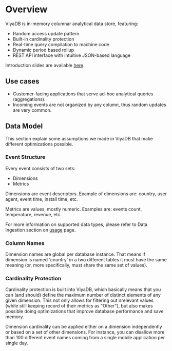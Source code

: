 Overview
========

ViyaDB is in-memory columnar analytical data store, featuring:

- Random access update pattern
- Built-in cardinality protection
- Real-time query compilation to machine code
- Dynamic period based rollup
- REST API interface with intuitive JSON-based language

Introduction slides are available [here](/slides/intro.html).

## Use cases

 * Customer-facing applications that serve ad-hoc analytical queries (aggregations).
 * Incoming events are not organized by any column, thus random updates are very common.

## Data Model

This section explain some assumptions we made in ViyaDB that make different optimizations possible.

### Event Structure

Every event consists of two sets:

 * Dimensions
 * Metrics
 
Dimensions are event descriptors. Example of dimensions are: country, user agent, event time, install time, etc.

Metrics are values, mostly numeric. Examples are: events count, temperature, revenue, etc.

For more information on supported data types, please refer to Data Ingestion section on [usage](/usage) page.

### Column Names

Dimension names are global per database instance. That means if dimension is named 'country' in a two different tables it must have the same meaning (or, more specifically, must share the same set of values).

### Cardinality Protection

Cardinality protection is built into ViyaDB, which basically means that you can (and should) define the maximum number of distinct elements of any given dimension. This not only allows for filtering out irrelevant values (while still keeping record of their metrics as "Other"), but also makes possible doing optimizations that improve database performance and save memory.

Dimension cardinality can be applied either on a dimension independently or based on a set of other dimensions. For instance, you can disallow more than 100 different event names coming from a single mobile application per single day.
